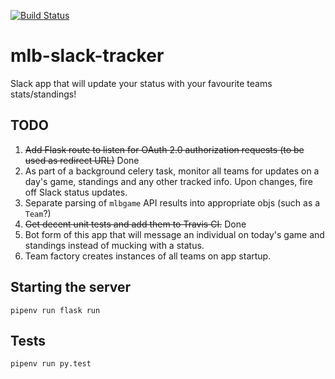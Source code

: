 [![Build Status](https://travis-ci.org/tomcooperca/mlb-slack-tracker.svg?branch=master)](https://travis-ci.org/tomcooperca/mlb-slack-tracker)
# mlb-slack-tracker
Slack app that will update your status with your favourite teams stats/standings!

## TODO
1. ~~Add Flask route to listen for OAuth 2.0 authorization requests (to be used as redirect URL)~~ Done
2. As part of a background celery task, monitor all teams for updates on a day's game, standings and any other tracked info. Upon changes, fire off Slack status updates.
3. Separate parsing of `mlbgame` API results into appropriate objs (such as a `Team`?)
4. ~~Get decent unit tests and add them to Travis CI.~~ Done
5. Bot form of this app that will message an individual on today's game and standings instead of mucking with a status.
6. Team factory creates instances of all teams on app startup.

## Starting the server
```
pipenv run flask run
```

## Tests
```
pipenv run py.test
```
